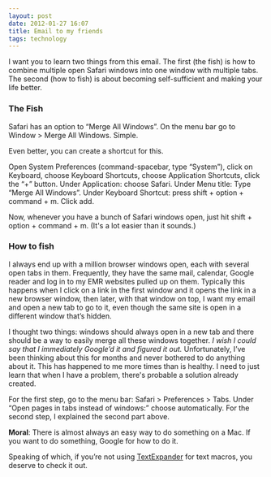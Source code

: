```yaml
---
layout: post
date: 2012-01-27 16:07
title: Email to my friends
tags: technology
---
```


I want you to learn two things from this email. The first (the fish) is how to combine multiple open Safari windows into one window with multiple tabs. The second (how to fish) is about becoming self-sufficient and making your life better.

### The Fish

Safari has an option to “Merge All Windows”. On the menu bar go to Window > Merge All Windows. Simple.

Even better, you can create a shortcut for this.

Open System Preferences (command-spacebar, type “System”), click on Keyboard, choose Keyboard Shortcuts, choose Application Shortcuts, click the “+” button. Under Application: choose Safari. Under Menu title: Type “Merge All Windows”. Under Keyboard Shortcut: press shift + option + command + m. Click add.
 
Now, whenever you have a bunch of Safari windows open, just hit shift + option + command + m. (It's a lot easier than it sounds.)

### How to fish

I always end up with a million browser windows open, each with several open tabs in them. Frequently, they have the same mail, calendar, Google reader and log in to my EMR websites pulled up on them. Typically this happens when I click on a link in the first window and it opens the link in a new browser window, then later, with that window on top, I want my email and open a new tab to go to it, even though the same site is open in a different window that’s hidden. 

I thought two things: windows should always open in a new tab and there should be a way to easily merge all these windows together. _I wish I could say that I immediately Google’d it and figured it out._ Unfortunately, I’ve been thinking about this for months and never bothered to do anything about it. This has happened to me more times than is healthy. I need to just learn that when I have a problem, there's probable a solution already created.

For the first step, go to the menu bar: Safari > Preferences > Tabs. Under “Open pages in tabs instead of windows:” choose automatically. For the second step, I explained the second part above.

**Moral**: There is almost always an easy way to do something on a Mac. If you want to do something, Google for how to do it.

Speaking of which, if you’re not using [TextExpander][1] for text macros, you deserve to check it out.

[1]: http://www.smilesoftware.com/TextExpander/index.html